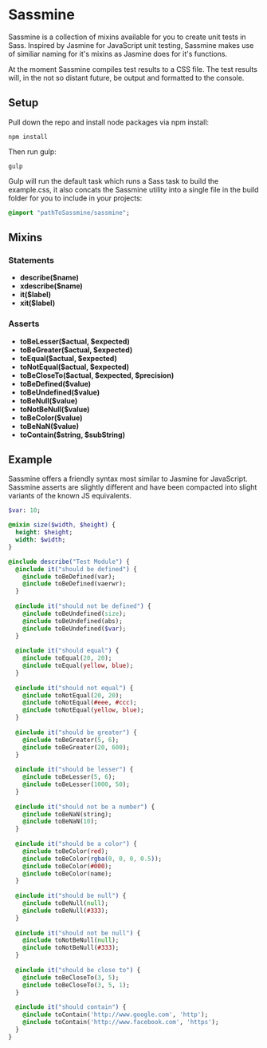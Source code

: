 # Sassmine
Sassmine is a collection of mixins available for you to create 
unit tests in Sass. Inspired by Jasmine for JavaScript unit testing, 
Sassmine makes use of similiar naming for it's mixins as Jasmine does for it's functions. 

At the moment Sassmine compiles test results to a CSS file. The test 
results will, in the not so distant future, be output and formatted to the console. 

## Setup
Pull down the repo and install node packages via npm install:

``` 
npm install
```
Then run gulp:

``` 
gulp
```
Gulp will run the default task which runs a Sass task
to build the example.css, it also concats the Sassmine 
utility into a single file in the build folder for you 
to include in your projects:

```sass
@import "pathToSassmine/sassmine";
``` 

## Mixins
### Statements
- **describe($name)**
- **xdescribe($name)**
- **it($label)**
- **xit($label)**

### Asserts
- **toBeLesser($actual, $expected)**
- **toBeGreater($actual, $expected)**
- **toEqual($actual, $expected)**
- **toNotEqual($actual, $expected)**
- **toBeCloseTo($actual, $expected, $precision)**
- **toBeDefined($value)**
- **toBeUndefined($value)**
- **toBeNull($value)**
- **toNotBeNull($value)**
- **toBeColor($value)**
- **toBeNaN($value)**
- **toContain($string, $subString)**

## Example
Sassmine offers a friendly syntax most similar to Jasmine
for JavaScript. Sassmine asserts are slightly different and have been
compacted into slight variants of the known JS equivalents. 

```sass
$var: 10;

@mixin size($width, $height) {
  height: $height;
  width: $width;
}

@include describe("Test Module") {
  @include it("should be defined") {
    @include toBeDefined(var);  
    @include toBeDefined(vaerwr);
  }
  
  @include it("should not be defined") {
    @include toBeUndefined(size);
    @include toBeUndefined(abs);
    @include toBeUndefined($var);
  }
  
  @include it("should equal") {
    @include toEqual(20, 20);
    @include toEqual(yellow, blue);
  }
  
  @include it("should not equal") {
    @include toNotEqual(20, 20);
    @include toNotEqual(#eee, #ccc);
    @include toNotEqual(yellow, blue);
  }
  
  @include it("should be greater") {
    @include toBeGreater(5, 6);
    @include toBeGreater(20, 600);
  }
  
  @include it("should be lesser") {
    @include toBeLesser(5, 6);
    @include toBeLesser(1000, 50);
  }
  
  @include it("should not be a number") {
    @include toBeNaN(string);
    @include toBeNaN(10);
  }
  
  @include it("should be a color") {
    @include toBeColor(red);  
    @include toBeColor(rgba(0, 0, 0, 0.5));  
    @include toBeColor(#000);
    @include toBeColor(name);
  }
  
  @include it("should be null") {
    @include toBeNull(null);
    @include toBeNull(#333);
  }
  
  @include it("should not be null") {
    @include toNotBeNull(null);
    @include toNotBeNull(#333);
  }
  
  @include it("should be close to") {
    @include toBeCloseTo(3, 5);
    @include toBeCloseTo(3, 5, 1);
  }
  
  @include it("should contain") {
    @include toContain('http://www.google.com', 'http');
    @include toContain('http://www.facebook.com', 'https');
  }
}
```
